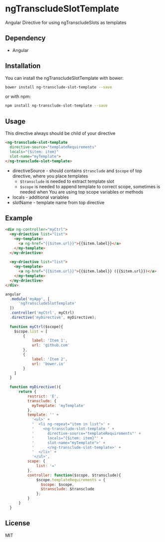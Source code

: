 # ngTranscludeSlotTemplate
Angular Directive for using ngTranscludeSlots as templates

## Dependency
* Angular

## Installation
You can install the ngTranscludeSlotTemplate with bower:
```sh
bower install ng-transclude-slot-template --save
```

or with npm:
```sh
npm install ng-transclude-slot-template --save
```

## Usage
This directive always should be child of your directive 
```html
<ng-transclude-slot-template 
  directive-source="templateRequirements"
  locals="{$item: item}"
  slot-name="myTemplate">
</ng-transclude-slot-template> 
```

* directiveSource - should contains `$tranclude` and `$scope` of top directive, where you place templates
  * `$transclude` is needed to extract template slot
  * `$scope` is needed to append template to correct scope, sometimes is needed when You are using top scope variables or methods
* locals - additional variables
* slotName - template name from top directive
 
## Example

```html
<div ng-controller="myCtrl">
  <my-driective list="list">
    <my-template>
      <a ng-href="{{$item.url}}">{{$item.label}}</a>
    </my-template>
  </my-driective>
  
  <my-driective list="list">
    <my-template>
      <a ng-href="{{$item.url}}">{{$item.label}} ({{$item.url}})</a>
    </my-template>
  </my-driective>
</div>
```

```javascript
angular
  .module('myApp', [
      'ngTranscludeSlotTemplate'
  ])
  .controller('myCtrl', myCtrl)
  .directive('myDirective', myDirective);
  
  function myCtrl($scope){
    $scope.list = [
        {
            label: 'Item 1',
            url: 'github.com'
        },
        {
            label: 'Item 2',
            url: 'bower.io'
        }
    ]
  }
  
  function myDirective(){
      return {
          restrict: 'E',
          transclude: {
            myTemplate: 'myTemplate'
          },
          template: '' + 
            '<ul>' + 
            '  <li ng-repeat="item in list">' + 
            '    <ng-transclude-slot-template ' +
            '      directive-source="templateRequirements"' +
            '      locals="{$item: item}"' +
            '      slot-name="myTemplate">' +
            '      </ng-transclude-slot-template>' + 
            '  </li>' + 
            '</ul>',
          scope: {
              list: '='
          },
          controller: function($scope, $transclude){
              $scope.templateRequirements = {
                $scope: $scope,
                $transclude: $transclude
              };
          }
      }
  }
```

License
----

MIT
